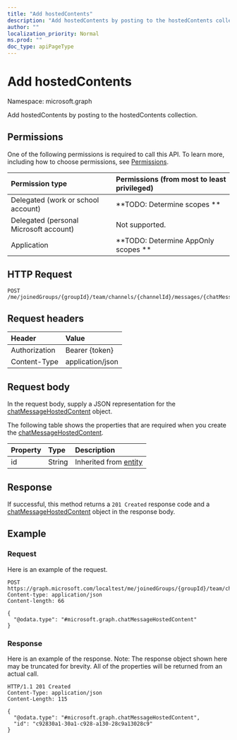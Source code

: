```yaml
---
title: "Add hostedContents"
description: "Add hostedContents by posting to the hostedContents collection."
author: ""
localization_priority: Normal
ms.prod: ""
doc_type: apiPageType
---
```


# Add hostedContents

Namespace: microsoft.graph

Add hostedContents by posting to the hostedContents collection.

## Permissions
One of the following permissions is required to call this API. To learn more, including how to choose permissions, see [Permissions](/concepts/permissions-reference.md).

|Permission type|Permissions (from most to least privileged)|
|:---|:---|
|Delegated (work or school account)|**TODO: Determine scopes **|
|Delegated (personal Microsoft account)|Not supported.|
|Application|**TODO: Determine AppOnly scopes **|

## HTTP Request
<!-- {
  "blockType": "ignored"
}
-->
``` http
POST /me/joinedGroups/{groupId}/team/channels/{channelId}/messages/{chatMessageId}/hostedContents/$ref
```

## Request headers
|Header|Value|
|:---|:---|
|Authorization|Bearer {token}|
|Content-Type|application/json|

## Request body
In the request body, supply a JSON representation for the [chatMessageHostedContent](../resources/chatmessagehostedcontent.md) object.

The following table shows the properties that are required when you create the [chatMessageHostedContent](../resources/chatmessagehostedcontent.md).

|Property|Type|Description|
|:---|:---|:---|
|id|String| Inherited from [entity](../resources/entity.md)|



## Response
If successful, this method returns a `201 Created` response code and a [chatMessageHostedContent](../resources/chatmessagehostedcontent.md) object in the response body.

## Example

### Request
Here is an example of the request.
<!-- {
  "blockType": "request",
  "name": "create_chatmessagehostedcontent_from_"
}
-->
``` http
POST https://graph.microsoft.com/localtest/me/joinedGroups/{groupId}/team/channels/{channelId}/messages/{chatMessageId}/hostedContents
Content-type: application/json
Content-length: 66

{
  "@odata.type": "#microsoft.graph.chatMessageHostedContent"
}
```

### Response
Here is an example of the response. Note: The response object shown here may be truncated for brevity. All of the properties will be returned from an actual call.
<!-- {
  "blockType": "response",
  "truncated": true,
  "@odata.type": "microsoft.graph.chatmessagehostedcontent"
}
-->
``` http
HTTP/1.1 201 Created
Content-Type: application/json
Content-Length: 115

{
  "@odata.type": "#microsoft.graph.chatMessageHostedContent",
  "id": "c92830a1-30a1-c928-a130-28c9a13028c9"
}
```

